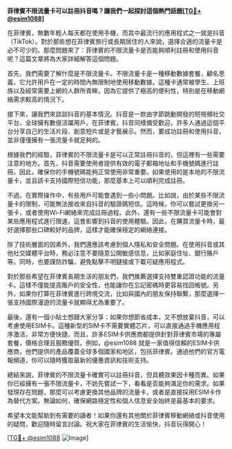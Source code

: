 **菲律賓不限流量卡可以註冊抖音嗎？讓我們一起探討這個熱門話題[[TG💪+ @esim1088](https://t.me/s/esim1088)]**

在菲律賓，無數年輕人每天都在使用手機，而其中最流行的應用程式之一就是抖音（TikTok）。對於那些想在菲律賓旅行或長期居住的人來說，選擇合適的流量卡是必不可少的。那麼問題來了：菲律賓的不限流量卡是否能夠順利註冊和使用抖音呢？這篇文章將為大家詳細解答這個問題。

首先，我們需要了解什麼是不限流量卡。不限流量卡是一種移動數據套餐，顧名思義，它允許用戶在一定的時間內無限制地使用移動數據。這種卡通常被學生、上班族以及經常需要上網的人群所青睞，因為它提供了極高的便利性，特別是在移動網絡需求較高的情況下。

接下來，讓我們來談談抖音的基本情況。抖音是一款由字節跳動開發的短視頻社交平台，全球擁有數億活躍用戶。在菲律賓，抖音同樣備受歡迎，許多人通過這個平台分享自己的生活片段、創意短片或是才藝展示。然而，要成功註冊和使用抖音，並非僅僅擁有一張流量卡就足夠的。

根據我們的經驗，菲律賓的不限流量卡是可以正常註冊抖音的，但這裡有一些需要注意的地方。首先，抖音需要使用者提供有效的電子郵箱地址和手機號碼進行註冊。因此，確保你的手機號碼能夠正常使用非常重要。如果使用的是本地的不限流量卡，並且該卡支持國際短信功能，那麼基本上可以順利完成註冊。

不過，在實際操作中，有些用戶可能會遇到一些小問題。比如說，由於某些不限流量卡的限制，可能無法接收來自抖音的驗證碼短信。這時候，你可以嘗試更換另一張卡，或者使用Wi-Fi網絡來完成註冊過程。此外，還有一些不限流量卡可能會對某些應用程式進行限速，這會影響到抖音的使用體驗。因此，在購買流量卡時，最好選擇那些口碑較好的品牌，這樣才能確保穩定的網絡連接。

除了技術層面的因素外，我們還應該考慮到個人隱私和安全問題。在使用抖音或其他社交媒體平台時，務必注意不要隨意公開敏感信息，比如家庭住址、銀行賬戶等。同時，也要謹防詐騙，避免點擊不明鏈接或下載可疑應用程式。

對於那些希望在菲律賓長期生活的朋友們，我們推薦選擇支持雙重認證功能的流量卡。這樣不僅能提高賬戶的安全性，也能讓你在忘記密碼時更容易找回帳號。另外，如果你打算在菲律賓進行跨境交流，比如與國內的朋友保持聯繫，那麼選擇一張支持國際漫遊的流量卡就顯得尤為重要了。

最後，還有一個小貼士想跟大家分享：如果你想節省成本，又不想放棄抖音，可以考慮使用ESIM卡。這種新型的SIM卡不需要實體芯片，可以直接通過手機應用程序激活，非常方便快捷。而且，許多ESIM卡供應商都提供針對菲律賓市場的專屬套餐，價格合理且服務優質。例如，@esim1088 就是一家值得信賴的ESIM卡供應商，他們提供的產品覆蓋全球多個國家和地区，包括菲律賓。通過他們的官方電報頻道，你可以隨時獲取最新的優惠資訊和技術支持。

總結來說，菲律賓的不限流量卡確實可以註冊抖音，但具體效果因卡種而異。如果你已經擁有一張不限流量卡，不妨先嘗試一下，看看是否能夠滿足你的需求。如果發現存在問題，那麼可以考慮更換其他品牌的流量卡，或者是直接採用ESIM卡作為替代方案。無論如何，確保網路穩定性和個人信息安全始終是最基本的要求。

希望本文能幫助到有需要的讀者！如果你還有其他關於菲律賓移動網絡或抖音使用的疑問，歡迎隨時留言討論。祝大家在菲律賓的生活愉快，抖音玩得開心！

[[TG💪+ @esim1088](https://t.me/s/esim1088) ![Image](https://i.postimg.cc/4NQfJmqS/Snipaste-2025-05-13-00-14-12.png)]